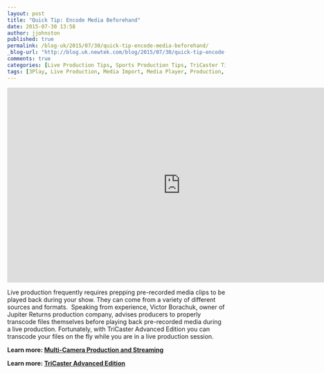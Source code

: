 ```yaml
---
layout: post
title: "Quick Tip: Encode Media Beforehand"
date: 2015-07-30 13:58
author: jjohnston
published: true
permalink: /blog-uk/2015/07/30/quick-tip-encode-media-beforehand/
_blog-url: "http://blog.uk.newtek.com/blog/2015/07/30/quick-tip-encode-media-beforehand/"
comments: true
categories: [Live Production Tips, Sports Production Tips, TriCaster Tips, Video Production Tips]
tags: [3Play, Live Production, Media Import, Media Player, Production, Quick Tip, Tip, TriCaster, TriCaster Advanced Edition, TriCaster Mini]
---
```

<iframe src="https://player.vimeo.com/video/133377115" width="800" height="450" frameborder="0" allowfullscreen="allowfullscreen"></iframe>

Live production frequently requires prepping pre-recorded media clips to be played back during your show. They can come from a variety of different sources and formats.  Speaking from experience, Victor Borachuk, owner of Jupiter Returns production company, advises producers to properly transcode files themselves before playing back pre-recorded media during a live production. Fortunately, with TriCaster Advanced Edition you can transcode your files on the fly while you are in a live production session.

**Learn more: [Multi-Camera Production and Streaming](http://www.uk.newtek.com/multi-camera/new-to-multi-camera-and-streaming.html)**

**Learn more: [TriCaster Advanced Edition](http://www.uk.newtek.com/products/tricaster-advanced-edition.html)**

